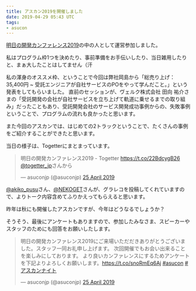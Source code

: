 ```yaml
---
title: アスカン2019を開催しました
date: 2019-04-29 05:43 UTC
tags:
- asucon
---
```


[明日の開発カンファレンス2019](http://asucon.alleyoop.jp/)の中の人として運営参加しました。

私はプログラム枠1つを決めたり、事前準備をお手伝いしたり、当日雑用したりと、まぁ大したことはしてません（汗

私の渾身のオススメ枠、ということで今回は弊社岡島から「総売り上げ：35,400円 ~ 受託エンジニアが自社サービスのPOをやって学んだこと。」という発表をしてもらいました。
直前のセッションが、ヴェルク株式会社 田向 祐介さまの「受託開発の会社が自社サービスを立ち上げて軌道に乗せるまでの取り組み」だったこともあり、受託開発会社のサービス開発成功事例からの、失敗事例ということで、プログラムの流れも良かったと思います。

また今回のアスカンでは、はじめての2トラックということで、たくさんの事例をご紹介することができたと思います。

当日の様子は、Togetterにまとまっています。

<blockquote class="twitter-tweet" data-lang="en-gb"><p lang="ja" dir="ltr">明日の開発カンファレンス2019 - Togetter <a href="https://t.co/22BdcygB26">https://t.co/22BdcygB26</a> <a href="https://twitter.com/togetter_jp?ref_src=twsrc%5Etfw">@togetter_jp</a>さんから</p>&mdash; asuconjp (@asuconjp) <a href="https://twitter.com/asuconjp/status/1121314191485231104?ref_src=twsrc%5Etfw">25 April 2019</a></blockquote>
<script async src="https://platform.twitter.com/widgets.js" charset="utf-8"></script>

[@akiko_pusu](https://twitter.com/akiko_pusu)さん、[@NEKOGET](https://twitter.com/NEKOGET)さんが、グラレコを投稿してくれていますので、よりトーク内容含めてふりかえってもらえると思います。

昨年は秋にも開催したアスカンですが、今年はどうなるでしょうか？

そうそう、最後にアンケートもありますので、参加したみなさま、スピーカーやスタッフのためにも回答をお願いしたします。

<blockquote class="twitter-tweet" data-lang="en-gb"><p lang="ja" dir="ltr">明日の開発カンファレンス2019にご来場いただだきありがとうございました。スタッフ一同お礼申し上げます。 次回開催でもお会い出来ることを楽しみにしております。 より良いカンファレンスにするためアンケートを下記よりよろしくお願いします。<a href="https://t.co/snoRmEq6Aj">https://t.co/snoRmEq6Aj</a> <a href="https://twitter.com/hashtag/asucon?src=hash&amp;ref_src=twsrc%5Etfw">#asucon</a> <a href="https://twitter.com/hashtag/%E3%82%A2%E3%82%B9%E3%82%AB%E3%83%B3%E3%83%8A%E3%82%A4%E3%83%88?src=hash&amp;ref_src=twsrc%5Etfw">#アスカンナイト</a></p>&mdash; asuconjp (@asuconjp) <a href="https://twitter.com/asuconjp/status/1121267750389739522?ref_src=twsrc%5Etfw">25 April 2019</a></blockquote>
<script async src="https://platform.twitter.com/widgets.js" charset="utf-8"></script>
